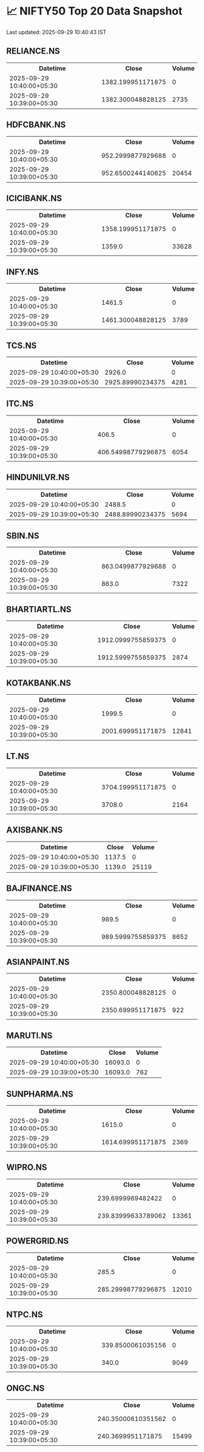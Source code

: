 # 📈 NIFTY50 Top 20 Data Snapshot

Last updated: 2025-09-29 10:40:43 IST

## RELIANCE.NS

<table>
  <tr><th>Datetime</th><th>Close</th><th>Volume</th></tr>
  <tr><td>2025-09-29 10:40:00+05:30</td><td>1382.199951171875</td><td>0</td></tr>
  <tr><td>2025-09-29 10:39:00+05:30</td><td>1382.300048828125</td><td>2735</td></tr>
</table>

## HDFCBANK.NS

<table>
  <tr><th>Datetime</th><th>Close</th><th>Volume</th></tr>
  <tr><td>2025-09-29 10:40:00+05:30</td><td>952.2999877929688</td><td>0</td></tr>
  <tr><td>2025-09-29 10:39:00+05:30</td><td>952.6500244140625</td><td>20454</td></tr>
</table>

## ICICIBANK.NS

<table>
  <tr><th>Datetime</th><th>Close</th><th>Volume</th></tr>
  <tr><td>2025-09-29 10:40:00+05:30</td><td>1358.199951171875</td><td>0</td></tr>
  <tr><td>2025-09-29 10:39:00+05:30</td><td>1359.0</td><td>33628</td></tr>
</table>

## INFY.NS

<table>
  <tr><th>Datetime</th><th>Close</th><th>Volume</th></tr>
  <tr><td>2025-09-29 10:40:00+05:30</td><td>1461.5</td><td>0</td></tr>
  <tr><td>2025-09-29 10:39:00+05:30</td><td>1461.300048828125</td><td>3789</td></tr>
</table>

## TCS.NS

<table>
  <tr><th>Datetime</th><th>Close</th><th>Volume</th></tr>
  <tr><td>2025-09-29 10:40:00+05:30</td><td>2926.0</td><td>0</td></tr>
  <tr><td>2025-09-29 10:39:00+05:30</td><td>2925.89990234375</td><td>4281</td></tr>
</table>

## ITC.NS

<table>
  <tr><th>Datetime</th><th>Close</th><th>Volume</th></tr>
  <tr><td>2025-09-29 10:40:00+05:30</td><td>406.5</td><td>0</td></tr>
  <tr><td>2025-09-29 10:39:00+05:30</td><td>406.54998779296875</td><td>6054</td></tr>
</table>

## HINDUNILVR.NS

<table>
  <tr><th>Datetime</th><th>Close</th><th>Volume</th></tr>
  <tr><td>2025-09-29 10:40:00+05:30</td><td>2488.5</td><td>0</td></tr>
  <tr><td>2025-09-29 10:39:00+05:30</td><td>2488.89990234375</td><td>5694</td></tr>
</table>

## SBIN.NS

<table>
  <tr><th>Datetime</th><th>Close</th><th>Volume</th></tr>
  <tr><td>2025-09-29 10:40:00+05:30</td><td>863.0499877929688</td><td>0</td></tr>
  <tr><td>2025-09-29 10:39:00+05:30</td><td>863.0</td><td>7322</td></tr>
</table>

## BHARTIARTL.NS

<table>
  <tr><th>Datetime</th><th>Close</th><th>Volume</th></tr>
  <tr><td>2025-09-29 10:40:00+05:30</td><td>1912.0999755859375</td><td>0</td></tr>
  <tr><td>2025-09-29 10:39:00+05:30</td><td>1912.5999755859375</td><td>2874</td></tr>
</table>

## KOTAKBANK.NS

<table>
  <tr><th>Datetime</th><th>Close</th><th>Volume</th></tr>
  <tr><td>2025-09-29 10:40:00+05:30</td><td>1999.5</td><td>0</td></tr>
  <tr><td>2025-09-29 10:39:00+05:30</td><td>2001.699951171875</td><td>12841</td></tr>
</table>

## LT.NS

<table>
  <tr><th>Datetime</th><th>Close</th><th>Volume</th></tr>
  <tr><td>2025-09-29 10:40:00+05:30</td><td>3704.199951171875</td><td>0</td></tr>
  <tr><td>2025-09-29 10:39:00+05:30</td><td>3708.0</td><td>2164</td></tr>
</table>

## AXISBANK.NS

<table>
  <tr><th>Datetime</th><th>Close</th><th>Volume</th></tr>
  <tr><td>2025-09-29 10:40:00+05:30</td><td>1137.5</td><td>0</td></tr>
  <tr><td>2025-09-29 10:39:00+05:30</td><td>1139.0</td><td>25119</td></tr>
</table>

## BAJFINANCE.NS

<table>
  <tr><th>Datetime</th><th>Close</th><th>Volume</th></tr>
  <tr><td>2025-09-29 10:40:00+05:30</td><td>989.5</td><td>0</td></tr>
  <tr><td>2025-09-29 10:39:00+05:30</td><td>989.5999755859375</td><td>8652</td></tr>
</table>

## ASIANPAINT.NS

<table>
  <tr><th>Datetime</th><th>Close</th><th>Volume</th></tr>
  <tr><td>2025-09-29 10:40:00+05:30</td><td>2350.800048828125</td><td>0</td></tr>
  <tr><td>2025-09-29 10:39:00+05:30</td><td>2350.699951171875</td><td>922</td></tr>
</table>

## MARUTI.NS

<table>
  <tr><th>Datetime</th><th>Close</th><th>Volume</th></tr>
  <tr><td>2025-09-29 10:40:00+05:30</td><td>16093.0</td><td>0</td></tr>
  <tr><td>2025-09-29 10:39:00+05:30</td><td>16093.0</td><td>762</td></tr>
</table>

## SUNPHARMA.NS

<table>
  <tr><th>Datetime</th><th>Close</th><th>Volume</th></tr>
  <tr><td>2025-09-29 10:40:00+05:30</td><td>1615.0</td><td>0</td></tr>
  <tr><td>2025-09-29 10:39:00+05:30</td><td>1614.699951171875</td><td>2369</td></tr>
</table>

## WIPRO.NS

<table>
  <tr><th>Datetime</th><th>Close</th><th>Volume</th></tr>
  <tr><td>2025-09-29 10:40:00+05:30</td><td>239.6999969482422</td><td>0</td></tr>
  <tr><td>2025-09-29 10:39:00+05:30</td><td>239.83999633789062</td><td>13361</td></tr>
</table>

## POWERGRID.NS

<table>
  <tr><th>Datetime</th><th>Close</th><th>Volume</th></tr>
  <tr><td>2025-09-29 10:40:00+05:30</td><td>285.5</td><td>0</td></tr>
  <tr><td>2025-09-29 10:39:00+05:30</td><td>285.29998779296875</td><td>12010</td></tr>
</table>

## NTPC.NS

<table>
  <tr><th>Datetime</th><th>Close</th><th>Volume</th></tr>
  <tr><td>2025-09-29 10:40:00+05:30</td><td>339.8500061035156</td><td>0</td></tr>
  <tr><td>2025-09-29 10:39:00+05:30</td><td>340.0</td><td>9049</td></tr>
</table>

## ONGC.NS

<table>
  <tr><th>Datetime</th><th>Close</th><th>Volume</th></tr>
  <tr><td>2025-09-29 10:40:00+05:30</td><td>240.35000610351562</td><td>0</td></tr>
  <tr><td>2025-09-29 10:39:00+05:30</td><td>240.3699951171875</td><td>15499</td></tr>
</table>

